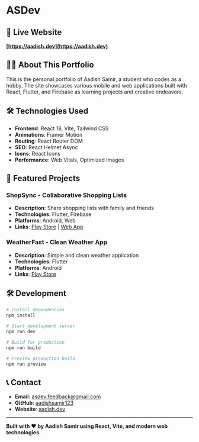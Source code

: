 # ASDev

## 🚀 Live Website

**[https://aadish.dev](https://aadish.dev)**

## 👨‍🎓 About This Portfolio

This is the personal portfolio of Aadish Samir, a student who codes as a hobby. The site showcases various mobile and web applications built with React, Flutter, and Firebase as learning projects and creative endeavors.

## 🛠️ Technologies Used

- **Frontend**: React 18, Vite, Tailwind CSS
- **Animations**: Framer Motion
- **Routing**: React Router DOM
- **SEO**: React Helmet Async
- **Icons**: React Icons
- **Performance**: Web Vitals, Optimized Images

## 🎨 Featured Projects

### ShopSync - Collaborative Shopping Lists

- **Description**: Share shopping lists with family and friends
- **Technologies**: Flutter, Firebase
- **Platforms**: Android, Web
- **Links**: [Play Store](https://play.google.com/store/apps/details?id=com.aadishsamir.shopsync) | [Web App](https://app.shopsync.aadish.dev)

### WeatherFast - Clean Weather App

- **Description**: Simple and clean weather application
- **Technologies**: Flutter
- **Platforms**: Android
- **Links**: [Play Store](https://play.google.com/store/apps/details?id=com.aadishsamir.weatherfast)

## 🛠️ Development

```bash
# Install dependencies
npm install

# Start development server
npm run dev

# Build for production
npm run build

# Preview production build
npm run preview
```

## 📞 Contact

- **Email**: asdev.feedback@gmail.com
- **GitHub**: [aadishsamir123](https://github.com/aadishsamir123)
- **Website**: [aadish.dev](https://aadish.dev)

---

**Built with ❤️ by Aadish Samir using React, Vite, and modern web technologies.**
